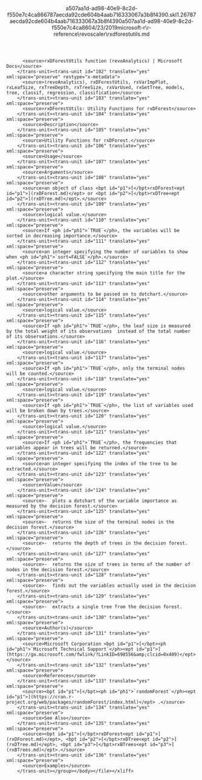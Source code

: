 <?xml version="1.0"?><xliff version="1.2" xmlns="urn:oasis:names:tc:xliff:document:1.2" xmlns:xsi="http://www.w3.org/2001/XMLSchema-instance" xsi:schemaLocation="urn:oasis:names:tc:xliff:document:1.2 xliff-core-1.2-transitional.xsd"><file datatype="xml" original="rxdforestutils.md" source-language="en-US" target-language="en-US"><header><tool tool-id="mdxliff" tool-name="mdxliff" tool-version="1.0-1931010" tool-company="Microsoft" /><xliffext:skl_file_name xmlns:xliffext="urn:microsoft:content:schema:xliffextensions">a507aa1d-ad98-40e9-8c2d-f550e7c4ca866787aecda92cde604b4aab716333067a3b8f4390.skl</xliffext:skl_file_name><xliffext:version xmlns:xliffext="urn:microsoft:content:schema:xliffextensions">1.2</xliffext:version><xliffext:ms.openlocfilehash xmlns:xliffext="urn:microsoft:content:schema:xliffextensions">6787aecda92cde604b4aab716333067a3b8f4390</xliffext:ms.openlocfilehash><xliffext:ms.sourcegitcommit xmlns:xliffext="urn:microsoft:content:schema:xliffextensions">a507aa1d-ad98-40e9-8c2d-f550e7c4ca86</xliffext:ms.sourcegitcommit><xliffext:ms.lasthandoff xmlns:xliffext="urn:microsoft:content:schema:xliffextensions">04/23/2019</xliffext:ms.lasthandoff><xliffext:ms.openlocfilepath xmlns:xliffext="urn:microsoft:content:schema:xliffextensions">microsoft-r\r-reference\revoscaler\rxdforestutils.md</xliffext:ms.openlocfilepath></header><body><group id="content" extype="content"><trans-unit id="101" translate="yes" xml:space="preserve" restype="x-metadata">
          <source>rxDForestUtils function (revoAnalytics) | Microsoft Docs</source>
        </trans-unit><trans-unit id="102" translate="yes" xml:space="preserve" restype="x-metadata">
          <source>(revoAnalytics), rxDForestUtils, rxVarImpPlot, rxLeafSize, rxTreeDepth, rxTreeSize, rxVarUsed, rxGetTree, models, tree, classif, regression, classification</source>
        </trans-unit><trans-unit id="103" translate="yes" xml:space="preserve">
          <source>rxDForestUtils: Utility Functions for rxDForest</source>
        </trans-unit><trans-unit id="104" translate="yes" xml:space="preserve">
          <source>Description</source>
        </trans-unit><trans-unit id="105" translate="yes" xml:space="preserve">
          <source>Utility Functions for rxDForest.</source>
        </trans-unit><trans-unit id="106" translate="yes" xml:space="preserve">
          <source>Usage</source>
        </trans-unit><trans-unit id="107" translate="yes" xml:space="preserve">
          <source>Arguments</source>
        </trans-unit><trans-unit id="108" translate="yes" xml:space="preserve">
          <source>an object of class <bpt id="p1">[</bpt>rxDForest<ept id="p1">](rxDForest.md)</ept> or <bpt id="p2">[</bpt>rxDTree<ept id="p2">](rxDTree.md)</ept>.</source>
        </trans-unit><trans-unit id="109" translate="yes" xml:space="preserve">
          <source>logical value.</source>
        </trans-unit><trans-unit id="110" translate="yes" xml:space="preserve">
          <source>If <ph id="ph1">`TRUE`</ph>, the variables will be sorted in decreasing importance.</source>
        </trans-unit><trans-unit id="111" translate="yes" xml:space="preserve">
          <source>an integer specifying the number of variables to show when <ph id="ph1">`sort=FALSE`</ph>.</source>
        </trans-unit><trans-unit id="112" translate="yes" xml:space="preserve">
          <source>a character string specifying the main title for the plot.</source>
        </trans-unit><trans-unit id="113" translate="yes" xml:space="preserve">
          <source>other arguments to be passed on to dotchart.</source>
        </trans-unit><trans-unit id="114" translate="yes" xml:space="preserve">
          <source>logical value.</source>
        </trans-unit><trans-unit id="115" translate="yes" xml:space="preserve">
          <source>If <ph id="ph1">`TRUE`</ph>, the leaf size is measured by the total weight of its observations  instead of the total number of its observations.</source>
        </trans-unit><trans-unit id="116" translate="yes" xml:space="preserve">
          <source>logical value.</source>
        </trans-unit><trans-unit id="117" translate="yes" xml:space="preserve">
          <source>If <ph id="ph1">`TRUE`</ph>, only the terminal nodes will be counted.</source>
        </trans-unit><trans-unit id="118" translate="yes" xml:space="preserve">
          <source>logical value.</source>
        </trans-unit><trans-unit id="119" translate="yes" xml:space="preserve">
          <source>If <ph id="ph1">`TRUE`</ph>, the list of variables used will be broken down by trees.</source>
        </trans-unit><trans-unit id="120" translate="yes" xml:space="preserve">
          <source>logical value.</source>
        </trans-unit><trans-unit id="121" translate="yes" xml:space="preserve">
          <source>If <ph id="ph1">`TRUE`</ph>, the frequencies that variables appear in trees will be returned.</source>
        </trans-unit><trans-unit id="122" translate="yes" xml:space="preserve">
          <source>an integer specifying the index of the tree to be extracted.</source>
        </trans-unit><trans-unit id="123" translate="yes" xml:space="preserve">
          <source>Value</source>
        </trans-unit><trans-unit id="124" translate="yes" xml:space="preserve">
          <source>-  plots a dotchart of the variable importance as measured by the decision forest.</source>
        </trans-unit><trans-unit id="125" translate="yes" xml:space="preserve">
          <source>-  returns the size of the terminal nodes in the decision forest.</source>
        </trans-unit><trans-unit id="126" translate="yes" xml:space="preserve">
          <source>-  returns the depth of trees in the decision forest.</source>
        </trans-unit><trans-unit id="127" translate="yes" xml:space="preserve">
          <source>-  returns the size of trees in terms of the number of nodes in the decision forest.</source>
        </trans-unit><trans-unit id="128" translate="yes" xml:space="preserve">
          <source>-  finds out the variables actually used in the decision forest.</source>
        </trans-unit><trans-unit id="129" translate="yes" xml:space="preserve">
          <source>-  extracts a single tree from the decision forest.</source>
        </trans-unit><trans-unit id="130" translate="yes" xml:space="preserve">
          <source>Author(s)</source>
        </trans-unit><trans-unit id="131" translate="yes" xml:space="preserve">
          <source>Microsoft Corporation <bpt id="p1">[</bpt><ph id="ph1">`Microsoft Technical Support`</ph><ept id="p1">](https://go.microsoft.com/fwlink/?LinkID=698556&amp;clcid=0x409)</ept></source>
        </trans-unit><trans-unit id="132" translate="yes" xml:space="preserve">
          <source>References</source>
        </trans-unit><trans-unit id="133" translate="yes" xml:space="preserve">
          <source><bpt id="p1">[</bpt><ph id="ph1">`randomForest`</ph><ept id="p1">](https://cran.r-project.org/web/packages/randomForest/index.html)</ept> .</source>
        </trans-unit><trans-unit id="134" translate="yes" xml:space="preserve">
          <source>See Also</source>
        </trans-unit><trans-unit id="135" translate="yes" xml:space="preserve">
          <source><bpt id="p1">[</bpt>rxDForest<ept id="p1">](rxDForest.md)</ept>, <bpt id="p2">[</bpt>rxDTree<ept id="p2">](rxDTree.md)</ept>, <bpt id="p3">[</bpt>rxBTrees<ept id="p3">](rxBTrees.md)</ept>.</source>
        </trans-unit><trans-unit id="136" translate="yes" xml:space="preserve">
          <source>Examples</source>
        </trans-unit></group></body></file></xliff>